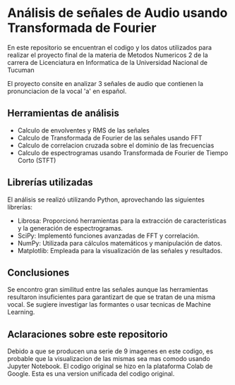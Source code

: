 # Análisis de señales de Audio usando Transformada de Fourier
En este repositorio se encuentran el codigo y los datos utilizados para realizar el proyecto final de la materia de Metodos Numericos 2 de la carrera de Licenciatura en Informatica de la Universidad Nacional de Tucuman

El proyecto consite en analizar 3 señales de audio que contienen la pronunciacion de la vocal 'a' en español.

## Herramientas de análisis
* Calculo de envolventes y RMS de las señales
* Calculo de Transformada de Fourier de las señales usando FFT
* Calculo de correlacion cruzada sobre el dominio de las frecuencias
* Calculo de espectrogramas usando Transformada de Fourier de Tiempo Corto (STFT)

## Librerías utilizadas
El análisis se realizó utilizando Python, aprovechando las siguientes librerías:
* Librosa: Proporcionó herramientas para la extracción de características y la generación de espectrogramas.
* SciPy: Implementó funciones avanzadas de FFT y correlación.
* NumPy: Utilizada para cálculos matemáticos y manipulación de datos.
* Matplotlib: Empleada para la visualización de las señales y resultados.

## Conclusiones
Se encontro gran similitud entre las señales aunque las herramientas resultaron insuficientes para garantizart de que se tratan de una misma vocal. Se sugiere investigar las formantes o usar tecnicas de Machine Learning.

## Aclaraciones sobre este repositorio
Debido a que se producen una serie de 9 imagenes en este codigo, es probable que la visualizacion de las mismas sea mas comodo usando Jupyter Notebook. El codigo original se hizo en la plataforma Colab de Google. Esta es una version unificada del codigo original.